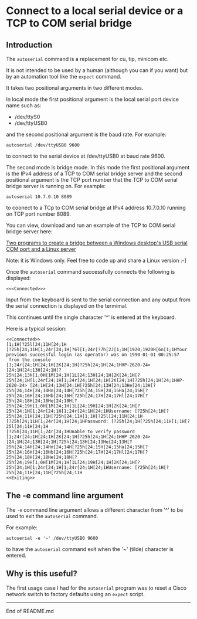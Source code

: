 # Connect to a local serial device or a TCP to COM serial bridge

## Introduction

The `autoserial` command is a replacement for cu, tip, minicom etc.

It is not intended to be used by a human (although you can if you want) but by
an automation tool like the `expect` command.

It takes two positional arguments in two different modes.

In local mode the first positional argument is the local serial port device name such as:

+ /dev/ttyS0
+ /dev/ttyUSB0

and the second positional argument is the baud rate. For example:

```
autoserial /dev/ttyUSB0 9600
```

to connect to the serial device at /dev/ttyUSB0 at baud rate 9600.

The second mode is bridge mode. In this mode the first positional argument
is the IPv4 address of a TCP to COM serial bridge server and the second
positional argument is the TCP port number that the TCP to COM serial bridge server is
running on. For example:

```
autoserial 10.7.0.10 8089
```

to coonect to a TCp to COM serial bridge at IPv4 address 10.7.0.10 running on TCP port number 8089.

You can view, download and run an example of the TCP to COM serial bridge server here:

[Two programs to create a bridge between a Windows desktop's USB serial COM port and a Linux server](https://github.com/andycranston/tcp-com-bridge)

Note: it is Windows only. Feel free to code up and share a Linux version :-]

Once the `autoserial` command successfully connects the following is displayed:

```
<<<Connected>>>
```

Input from the keyboard is sent to the serial connection and any output from the serial connection
is displayed on the termimal.

This continues until the single character '^' is entered at the keyboard.

Here is a typical session:

```
<<Connected>>
[1;1H[?25l[24;11H[24;1H
[?25h[24;11H[1;24r[24;1H[?6l[1;24r[?7h[2J[1;1H[1920;1920H[6n[1;1HYour previous successful login (as operator) was on 1990-01-01 00:25:57
 from the console
[1;24r[24;1H[24;1H[2K[24;1H[?25h[24;1H[24;1HHP-2620-24> [24;1H[24;13H[24;1H[?25h[24;13H[1;0H[1M[24;1H[1L[24;13H[24;1H[2K[24;1H[?25h[24;1H[1;24r[24;1H[1;24r[24;1H[24;1H[2K[24;1H[?25h[24;1H[24;1HHP-2620-24> [24;1H[24;13H[24;1H[?25h[24;13H[24;13He[24;13H[?25h[24;14H[24;14Hn[24;14H[?25h[24;15H[24;15Ha[24;15H[?25h[24;16H[24;16Hb[24;16H[?25h[24;17H[24;17Hl[24;17H[?25h[24;18H[24;18He[24;18H[?25h[24;19H[1;0H[1M[24;1H[1L[24;19H[24;1H[2K[24;1H[?25h[24;1H[1;24r[24;1H[1;24r[24;1H[24;1HUsername: [?25h[24;1H[?25h[24;11H[24;11H[?25h[24;11H[1;1H[?25l[24;11H[24;1H
[?25h[24;11H[1;24r[24;1H[24;1HPassword: [?25h[24;1H[?25h[24;11H[1;1H[?25l[24;11H[24;1H
[?25h[24;11H[1;24r[24;1HUnable to verify password
[1;24r[24;1H[24;1H[2K[24;1H[?25h[24;1H[24;1HHP-2620-24> [24;1H[24;13H[24;1H[?25h[24;13H[24;13He[24;13H[?25h[24;14H[24;14Hn[24;14H[?25h[24;15H[24;15Ha[24;15H[?25h[24;16H[24;16Hb[24;16H[?25h[24;17H[24;17Hl[24;17H[?25h[24;18H[24;18He[24;18H[?25h[24;19H[1;0H[1M[24;1H[1L[24;19H[24;1H[2K[24;1H[?25h[24;1H[1;24r[24;1H[1;24r[24;1H[24;1HUsername: [?25h[24;1H[?25h[24;11H[24;11H[?25h[24;11H
<<Exiting>>
```

## The -e command line argument

The `-e` command line argument allows a different character from '^' to be used to exit the `autoserial` command.

For example:

```
autoserial -e '~' /dev/ttyUSB0 9600
```

to have the `autoserial` command exit when the '~' (tilde) character is entered.

## Why is this useful?

The first usage case I had for the `autoserial` program was to reset a Cisco network switch to factory defaults using
an `expect` script.

----------------
End of README.md

